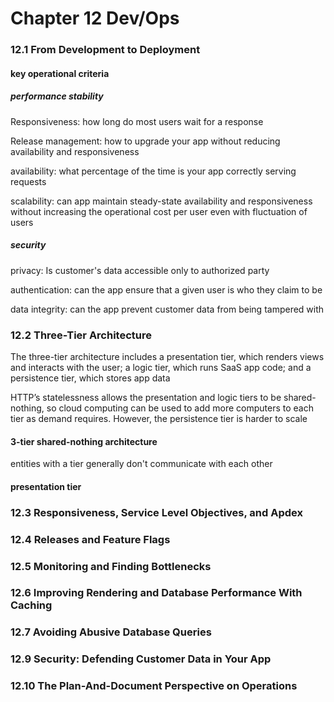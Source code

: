 # Chapter 12 Dev/Ops

### 12.1 From Development to Deployment

####  key operational criteria

##### performance stability

Responsiveness: how long do most users wait for a response

Release management: how to upgrade your app without reducing availability and responsiveness

availability: what percentage of the time is your app correctly serving requests

scalability: can app maintain steady-state availability and responsiveness without increasing the operational cost per user even with fluctuation of users

##### security

privacy: Is customer's data accessible only to authorized party

authentication: can the app ensure that a given user is who they claim to be

data integrity: can the app prevent customer data from being tampered with

### 12.2 Three-Tier Architecture

The three-tier architecture includes a presentation tier, which renders views and interacts with the user; a logic tier, which runs SaaS app code; and a persistence tier, which stores app data

HTTP’s statelessness allows the presentation and logic tiers to be shared-nothing, so cloud computing can be used to add more computers to each tier as demand requires. However, the persistence tier is harder to scale

#### 3-tier shared-nothing architecture

entities with a tier generally don't communicate with each other

#### presentation tier

### 12.3 Responsiveness, Service Level Objectives, and Apdex

### 12.4 Releases and Feature Flags

### 12.5 Monitoring and Finding Bottlenecks

### 12.6 Improving Rendering and Database Performance With Caching

### 12.7 Avoiding Abusive Database Queries

### 12.9 Security: Defending Customer Data in Your App

### 12.10 The Plan-And-Document Perspective on Operations